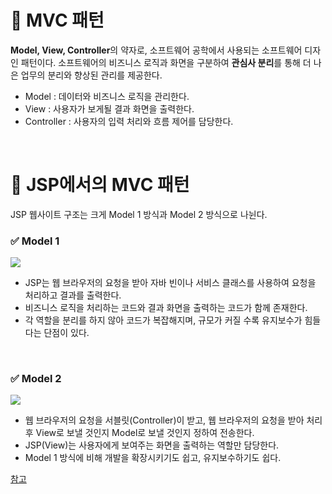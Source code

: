 # 📌 MVC 패턴
**Model, View, Controller**의 약자로, 소프트웨어  공학에서 사용되는 소프트웨어 디자인 패턴이다. 소프트웨어의 비즈니스 로직과 화면을 구분하여 **관심사 분리**를 통해 더 나은 업무의 분리와 향상된 관리를 제공한다.
- Model : 데이터와 비즈니스 로직을 관리한다.
- View : 사용자가 보게될 결과 화면을 출력한다.
- Controller : 사용자의 입력 처리와 흐름 제어를 담당한다.

<br>

# 📌 JSP에서의 MVC 패턴
JSP 웹사이트 구조는 크게 Model 1 방식과 Model 2 방식으로 나뉜다.

### ✅ Model 1
![](https://img1.daumcdn.net/thumb/R1280x0/?scode=mtistory2&fname=https%3A%2F%2Ft1.daumcdn.net%2Fcfile%2Ftistory%2F99A907335A1BAF5810)
- JSP는 웹 브라우저의 요청을 받아 자바 빈이나 서비스 클래스를 사용하여 요청을 처리하고 결과를 출력한다.
- 비즈니스 로직을 처리하는 코드와 결과 화면을 출력하는 코드가 함께 존재한다.
- 각 역할을 분리를 하지 않아 코드가 복잡해지며, 규모가 커질 수록 유지보수가 힘들다는 단점이 있다.

<br>

### ✅ Model 2
![](https://img1.daumcdn.net/thumb/R1280x0/?scode=mtistory2&fname=https%3A%2F%2Ft1.daumcdn.net%2Fcfile%2Ftistory%2F995D11335A1BB0C603)
- 웹 브라우저의 요청을 서블릿(Controller)이 받고, 웹 브라우저의 요청을 받아 처리 후 View로 보낼 것인지 Model로 보낼 것인지 정하여 전송한다.
- JSP(View)는 사용자에게 보여주는 화면을 출력하는 역할만 담당한다.
- Model 1 방식에 비해 개발을 확장시키기도 쉽고, 유지보수하기도 쉽다.


[참고](https://coding-factory.tistory.com/69)